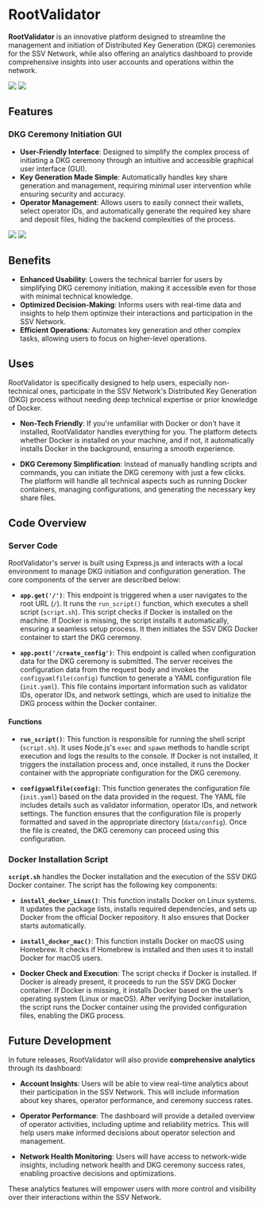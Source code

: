 # RootValidator

**RootValidator** is an innovative platform designed to streamline the management and initiation of Distributed Key Generation (DKG) ceremonies for the SSV Network, while also offering an analytics dashboard to provide comprehensive insights into user accounts and operations within the network.


<img src="./ui/images/1.jpeg">

<img src="./ui/images/2.jpeg">

## Features

### DKG Ceremony Initiation GUI
- **User-Friendly Interface**: Designed to simplify the complex process of initiating a DKG ceremony through an intuitive and accessible graphical user interface (GUI).
- **Key Generation Made Simple**: Automatically handles key share generation and management, requiring minimal user intervention while ensuring security and accuracy.
- **Operator Management**: Allows users to easily connect their wallets, select operator IDs, and automatically generate the required key share and deposit files, hiding the backend complexities of the process.


<img src="./ui/images/3.jpeg">

<img src="./ui/images/4.png">

## Benefits

- **Enhanced Usability**: Lowers the technical barrier for users by simplifying DKG ceremony initiation, making it accessible even for those with minimal technical knowledge.
- **Optimized Decision-Making**: Informs users with real-time data and insights to help them optimize their interactions and participation in the SSV Network.
- **Efficient Operations**: Automates key generation and other complex tasks, allowing users to focus on higher-level operations.


## Uses

RootValidator is specifically designed to help users, especially non-technical ones, participate in the SSV Network's Distributed Key Generation (DKG) process without needing deep technical expertise or prior knowledge of Docker. 

- **Non-Tech Friendly**: If you're unfamiliar with Docker or don't have it installed, RootValidator handles everything for you. The platform detects whether Docker is installed on your machine, and if not, it automatically installs Docker in the background, ensuring a smooth experience.
  
- **DKG Ceremony Simplification**: Instead of manually handling scripts and commands, you can initiate the DKG ceremony with just a few clicks. The platform will handle all technical aspects such as running Docker containers, managing configurations, and generating the necessary key share files.

## Code Overview

### Server Code

RootValidator's server is built using Express.js and interacts with a local environment to manage DKG initiation and configuration generation. The core components of the server are described below:

- **`app.get('/')`**: This endpoint is triggered when a user navigates to the root URL (`/`). It runs the `run_script()` function, which executes a shell script (`script.sh`). This script checks if Docker is installed on the machine. If Docker is missing, the script installs it automatically, ensuring a seamless setup process. It then initiates the SSV DKG Docker container to start the DKG ceremony.

- **`app.post('/create_config')`**: This endpoint is called when configuration data for the DKG ceremony is submitted. The server receives the configuration data from the request body and invokes the `configyamlfile(config)` function to generate a YAML configuration file (`init.yaml`). This file contains important information such as validator IDs, operator IDs, and network settings, which are used to initialize the DKG process within the Docker container.

#### Functions

- **`run_script()`**: This function is responsible for running the shell script (`script.sh`). It uses Node.js's `exec` and `spawn` methods to handle script execution and logs the results to the console. If Docker is not installed, it triggers the installation process and, once installed, it runs the Docker container with the appropriate configuration for the DKG ceremony.

- **`configyamlfile(config)`**: This function generates the configuration file (`init.yaml`) based on the data provided in the request. The YAML file includes details such as validator information, operator IDs, and network settings. The function ensures that the configuration file is properly formatted and saved in the appropriate directory (`data/config`). Once the file is created, the DKG ceremony can proceed using this configuration.

### Docker Installation Script

**`script.sh`** handles the Docker installation and the execution of the SSV DKG Docker container. The script has the following key components:

- **`install_docker_Linux()`**: This function installs Docker on Linux systems. It updates the package lists, installs required dependencies, and sets up Docker from the official Docker repository. It also ensures that Docker starts automatically.

- **`install_docker_mac()`**: This function installs Docker on macOS using Homebrew. It checks if Homebrew is installed and then uses it to install Docker for macOS users.

- **Docker Check and Execution**: The script checks if Docker is installed. If Docker is already present, it proceeds to run the SSV DKG Docker container. If Docker is missing, it installs Docker based on the user’s operating system (Linux or macOS). After verifying Docker installation, the script runs the Docker container using the provided configuration files, enabling the DKG process.

## Future Development

In future releases, RootValidator will also provide **comprehensive analytics** through its dashboard:

- **Account Insights**: Users will be able to view real-time analytics about their participation in the SSV Network. This will include information about key shares, operator performance, and ceremony success rates.
  
- **Operator Performance**: The dashboard will provide a detailed overview of operator activities, including uptime and reliability metrics. This will help users make informed decisions about operator selection and management.

- **Network Health Monitoring**: Users will have access to network-wide insights, including network health and DKG ceremony success rates, enabling proactive decisions and optimizations.

These analytics features will empower users with more control and visibility over their interactions within the SSV Network.

